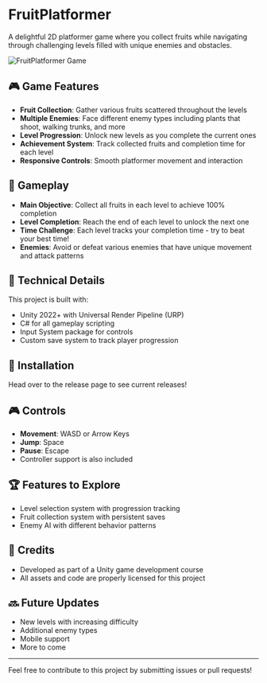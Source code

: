 # FruitPlatformer

A delightful 2D platformer game where you collect fruits while navigating through challenging levels filled with unique enemies and obstacles.

![FruitPlatformer Game](https://i.imgur.com/c11gRzu.png) <!-- You can replace this with an actual screenshot of your game -->

## 🎮 Game Features

- **Fruit Collection**: Gather various fruits scattered throughout the levels
- **Multiple Enemies**: Face different enemy types including plants that shoot, walking trunks, and more
- **Level Progression**: Unlock new levels as you complete the current ones
- **Achievement System**: Track collected fruits and completion time for each level
- **Responsive Controls**: Smooth platformer movement and interaction

## 🍎 Gameplay

- **Main Objective**: Collect all fruits in each level to achieve 100% completion
- **Level Completion**: Reach the end of each level to unlock the next one
- **Time Challenge**: Each level tracks your completion time - try to beat your best time!
- **Enemies**: Avoid or defeat various enemies that have unique movement and attack patterns

## 🔧 Technical Details

This project is built with:
- Unity 2022+ with Universal Render Pipeline (URP)
- C# for all gameplay scripting
- Input System package for controls
- Custom save system to track player progression

## 🚀 Installation

Head over to the release page to see current releases!

## 🎮 Controls

- **Movement**: WASD or Arrow Keys
- **Jump**: Space
- **Pause**: Escape
- Controller support is also included

## 🏆 Features to Explore

- Level selection system with progression tracking
- Fruit collection system with persistent saves
- Enemy AI with different behavior patterns

## 📝 Credits

- Developed as part of a Unity game development course
- All assets and code are properly licensed for this project

## 🔜 Future Updates

- New levels with increasing difficulty
- Additional enemy types
- Mobile support
- More to come

---

Feel free to contribute to this project by submitting issues or pull requests!
